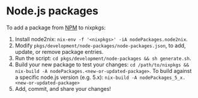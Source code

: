 Node.js packages
===============
To add a package from [NPM](https://www.npmjs.com/) to nixpkgs:

 1. Install node2nix: `nix-env -f '<nixpkgs>' -iA nodePackages.node2nix`.
 2. Modify `pkgs/development/node-packages/node-packages.json`, to add, update,
    or remove package entries.
 3. Run the script: `cd pkgs/development/node-packages && sh generate.sh`.
 4. Build your new package to test your changes: `cd /path/to/nixpkgs &&
   nix-build -A nodePackages.<new-or-updated-package>`. To build against a
   specific node.js version (e.g. 5.x): `nix-build -A
   nodePackages_5_x.<new-or-updated-package>`
 5. Add, commit, and share your changes!

